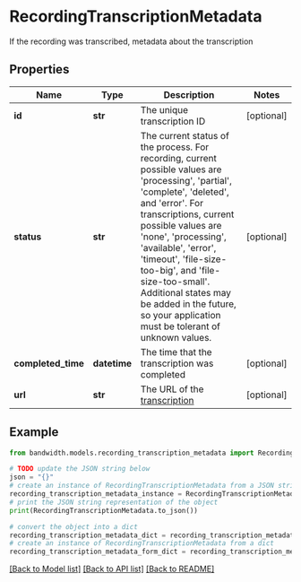 # RecordingTranscriptionMetadata

If the recording was transcribed, metadata about the transcription

## Properties

Name | Type | Description | Notes
------------ | ------------- | ------------- | -------------
**id** | **str** | The unique transcription ID | [optional] 
**status** | **str** | The current status of the process. For recording, current possible values are &#39;processing&#39;, &#39;partial&#39;, &#39;complete&#39;, &#39;deleted&#39;, and &#39;error&#39;. For transcriptions, current possible values are &#39;none&#39;, &#39;processing&#39;, &#39;available&#39;, &#39;error&#39;, &#39;timeout&#39;, &#39;file-size-too-big&#39;, and &#39;file-size-too-small&#39;. Additional states may be added in the future, so your application must be tolerant of unknown values. | [optional] 
**completed_time** | **datetime** | The time that the transcription was completed | [optional] 
**url** | **str** | The URL of the [transcription](#operation/getCallTranscription) | [optional] 

## Example

```python
from bandwidth.models.recording_transcription_metadata import RecordingTranscriptionMetadata

# TODO update the JSON string below
json = "{}"
# create an instance of RecordingTranscriptionMetadata from a JSON string
recording_transcription_metadata_instance = RecordingTranscriptionMetadata.from_json(json)
# print the JSON string representation of the object
print(RecordingTranscriptionMetadata.to_json())

# convert the object into a dict
recording_transcription_metadata_dict = recording_transcription_metadata_instance.to_dict()
# create an instance of RecordingTranscriptionMetadata from a dict
recording_transcription_metadata_form_dict = recording_transcription_metadata.from_dict(recording_transcription_metadata_dict)
```
[[Back to Model list]](../README.md#documentation-for-models) [[Back to API list]](../README.md#documentation-for-api-endpoints) [[Back to README]](../README.md)


